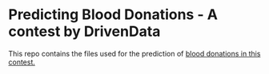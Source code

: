 # Predicting Blood Donations - A contest by DrivenData

This repo contains the files used for the prediction of [blood donations in this
contest.](http://www.drivendata.org/competitions/2/page/7/) 
